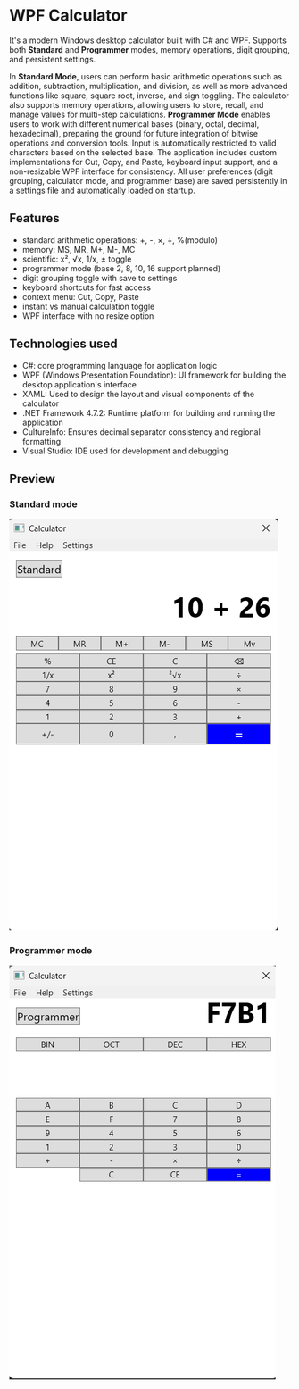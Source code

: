 # WPF Calculator

It's a modern Windows desktop calculator built with C# and WPF. Supports both **Standard** and **Programmer** modes, memory operations, digit grouping, and persistent settings.

In **Standard Mode**, users can perform basic arithmetic operations such as addition, subtraction, multiplication, and division, as well as more advanced functions like square, square root, inverse, and sign toggling. The calculator also supports memory operations, allowing users to store, recall, and manage values for multi-step calculations.
**Programmer Mode** enables users to work with different numerical bases (binary, octal, decimal, hexadecimal), preparing the ground for future integration of bitwise operations and conversion tools. Input is automatically restricted to valid characters based on the selected base.
The application includes custom implementations for Cut, Copy, and Paste, keyboard input support, and a non-resizable WPF interface for consistency. All user preferences (digit grouping, calculator mode, and programmer base) are saved persistently in a settings file and automatically loaded on startup.

## Features

- standard arithmetic operations: +, -, ×, ÷, %(modulo)
- memory: MS, MR, M+, M-, MC
- scientific: x², √x, 1/x, ± toggle
- programmer mode (base 2, 8, 10, 16 support planned)
- digit grouping toggle with save to settings
- keyboard shortcuts for fast access
- context menu: Cut, Copy, Paste
- instant vs manual calculation toggle
- WPF interface with no resize option

## Technologies used

- C#: core programming language for application logic
- WPF (Windows Presentation Foundation): UI framework for building the desktop application's interface
- XAML: Used to design the layout and visual components of the calculator
- .NET Framework 4.7.2: Runtime platform for building and running the application
- CultureInfo: Ensures decimal separator consistency and regional formatting
- Visual Studio: IDE used for development and debugging

## Preview 

### Standard mode

![Standard Mode](screenshots/standard_mode.png)

### Programmer mode
![Programmer Mode](screenshots/programmer_mode.png)


